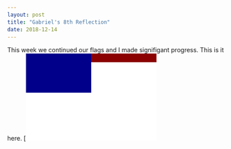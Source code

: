 ```yaml
---
layout: post
title: "Gabriel's 8th Reflection"
date: 2018-12-14
---
```

This week we continued our flags and I made signifigant progress. This is it here. [![My New Flag](/images/usa.png)
